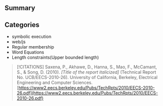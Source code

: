 
## Summary

## Categories
- symbolic execution
- web/js
- Regular membership
- Word Equations
- Length constraints(Upper bounded length)

> [!CITATIONS]
> Saxena, P., Akhawe, D., Hanna, S., Mao, F., McCamant, S., & Song, D. (2010). _[Title of the report italicized]_ (Technical Report No. UCB/EECS-2010-26). University of California, Berkeley, Electrical Engineering and Computer Sciences. [https://www2.eecs.berkeley.edu/Pubs/TechRpts/2010/EECS-2010-26.pdf](https://www2.eecs.berkeley.edu/Pubs/TechRpts/2010/EECS-2010-26.pdf)
> 